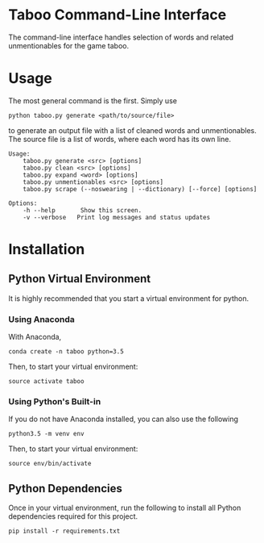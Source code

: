 # Taboo Command-Line Interface

The command-line interface handles selection of words and related
unmentionables for the game taboo.

# Usage

The most general command is the first. Simply use

```
python taboo.py generate <path/to/source/file>
```

to generate an output file with a list of cleaned words and unmentionables.
The source file is a list of words, where each word has its own line.

```
Usage:
    taboo.py generate <src> [options]
    taboo.py clean <src> [options]
    taboo.py expand <word> [options]
    taboo.py unmentionables <src> [options]
    taboo.py scrape (--noswearing | --dictionary) [--force] [options]

Options:
    -h --help       Show this screen.
    -v --verbose   Print log messages and status updates
```

# Installation

## Python Virtual Environment

It is highly recommended that you start a virtual environment for python.

### Using Anaconda

With Anaconda,

```
conda create -n taboo python=3.5
```

Then, to start your virtual environment:

```
source activate taboo
```

### Using Python's Built-in

If you do not have Anaconda installed, you can also use the following

```
python3.5 -m venv env
```

Then, to start your virtual environment:

```
source env/bin/activate
```

## Python Dependencies

Once in your virtual environment, run the following to install all Python
dependencies required for this project.

```
pip install -r requirements.txt
```

